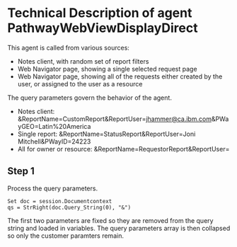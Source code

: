 # Technical Description of agent PathwayWebViewDisplayDirect

This agent is called from various sources:

* Notes client, with random set of report filters
* Web Navigator page, showing a single selected request page
* Web Navigator page, showing all of the requests either created by the user, or assigned to the user as a resource

The query parameters govern the behavior of the agent.

* Notes client: &ReportName=CustomReport&ReportUser=jhammer@ca.ibm.com&PWayGEO=Latin%20America
* Single report: &ReportName=StatusReport&ReportUser=Joni Mitchell&PWayID=24223
* All for owner or resource: &ReportName=RequestorReport&ReportUser=

## Step 1

Process the query parameters.

```
Set doc = session.Documentcontext
qs = StrRight(doc.Query_String(0), "&")
```

The first two parameters are fixed so they are removed from the query string and loaded in variables.  The query parameters array is then collapsed so only the customer paramters remain.
